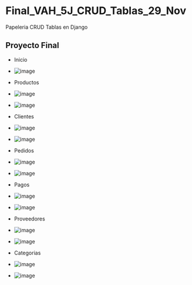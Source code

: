 # Final_VAH_5J_CRUD_Tablas_29_Nov
Papeleria CRUD Tablas en Django

## Proyecto Final
- Inicio
- ![image](https://github.com/user-attachments/assets/67af4a17-1505-4125-a4af-be1f263ca491)
- Productos
- ![image](https://github.com/user-attachments/assets/eda3843f-bfec-4834-9f16-76cc95918ec2)
- ![image](https://github.com/user-attachments/assets/d8943676-7f6c-46c2-904b-b4878d0cc269)

- Clientes
- ![image](https://github.com/user-attachments/assets/3844fd92-301f-41a5-9209-a4f9d853ee10)
- ![image](https://github.com/user-attachments/assets/f48b847c-fc99-4d40-b27f-1f64a1b9b2d2)

- Pedidos
- ![image](https://github.com/user-attachments/assets/d88f3556-70a7-4c1e-8ba7-fcc8fe6b403a)
- ![image](https://github.com/user-attachments/assets/55624ee7-44ab-4437-a016-cd34cf6c3b3d)

- Pagos
- ![image](https://github.com/user-attachments/assets/2d01c384-1332-4ac7-811d-84db33d1bfcd)
- ![image](https://github.com/user-attachments/assets/e1816273-728f-4949-875f-f249058b9adc)

- Proveedores
- ![image](https://github.com/user-attachments/assets/9026b6f7-8759-4168-93fb-af27d5806426)
- ![image](https://github.com/user-attachments/assets/269b55ab-ca1c-443d-9c40-655256291e59)

- Categorias
- ![image](https://github.com/user-attachments/assets/5f3c434c-4231-4f26-ae53-98818c4c0e0b)
- ![image](https://github.com/user-attachments/assets/79a39adf-0d92-4c94-8029-ea94fba75450)
